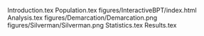 Introduction.tex
Population.tex
figures/InteractiveBPT/index.html
Analysis.tex
figures/Demarcation/Demarcation.png
figures/Silverman/Silverman.png
Statistics.tex
Results.tex